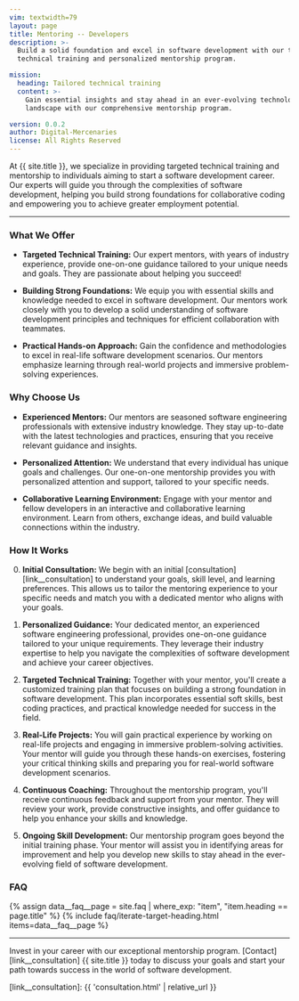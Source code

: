 ```yaml
---
vim: textwidth=79
layout: page
title: Mentoring -- Developers
description: >-
  Build a solid foundation and excel in software development with our targeted
  technical training and personalized mentorship program.

mission:
  heading: Tailored technical training
  content: >-
    Gain essential insights and stay ahead in an ever-evolving technological
    landscape with our comprehensive mentorship program.

version: 0.0.2
author: Digital-Mercenaries
license: All Rights Reserved
---
```



At {{ site.title }}, we specialize in providing targeted technical training and
mentorship to individuals aiming to start a software development career.  Our
experts will guide you through the complexities of software development,
helping you build strong foundations for collaborative coding and empowering
you to achieve greater employment potential.


---


### What We Offer


- **Targeted Technical Training:** Our expert mentors, with years of industry
  experience, provide one-on-one guidance tailored to your unique needs and
  goals.  They are passionate about helping you succeed!

- **Building Strong Foundations:** We equip you with essential skills and
  knowledge needed to excel in software development.  Our mentors work closely
  with you to develop a solid understanding of software development principles
  and techniques for efficient collaboration with teammates.

- **Practical Hands-on Approach:** Gain the confidence and methodologies to
  excel in real-life software development scenarios.  Our mentors emphasize
  learning through real-world projects and immersive problem-solving
  experiences.


### Why Choose Us


- **Experienced Mentors:** Our mentors are seasoned software engineering
  professionals with extensive industry knowledge.  They stay up-to-date with
  the latest technologies and practices, ensuring that you receive relevant
  guidance and insights.

- **Personalized Attention:** We understand that every individual has unique
  goals and challenges.  Our one-on-one mentorship provides you with
  personalized attention and support, tailored to your specific needs.

- **Collaborative Learning Environment:** Engage with your mentor and fellow
  developers in an interactive and collaborative learning environment.  Learn
  from others, exchange ideas, and build valuable connections within the
  industry.


### How It Works


0. **Initial Consultation:** We begin with an initial
   [consultation][link__consultation] to understand your goals, skill level,
   and learning preferences.  This allows us to tailor the mentoring experience
   to your specific needs and match you with a dedicated mentor who aligns with
   your goals.

0. **Personalized Guidance:** Your dedicated mentor, an experienced software
   engineering professional, provides one-on-one guidance tailored to your
   unique requirements.  They leverage their industry expertise to help you
   navigate the complexities of software development and achieve your career
   objectives.

0. **Targeted Technical Training:** Together with your mentor, you'll create a
   customized training plan that focuses on building a strong foundation in
   software development.  This plan incorporates essential soft skills, best
   coding practices, and practical knowledge needed for success in the field.

0. **Real-Life Projects:** You will gain practical experience by working on
   real-life projects and engaging in immersive problem-solving activities.
   Your mentor will guide you through these hands-on exercises, fostering your
   critical thinking skills and preparing you for real-world software
   development scenarios.

0. **Continuous Coaching:** Throughout the mentorship program, you'll receive
   continuous feedback and support from your mentor.  They will review your
   work, provide constructive insights, and offer guidance to help you enhance
   your skills and knowledge.

0. **Ongoing Skill Development:** Our mentorship program goes beyond the
   initial training phase.  Your mentor will assist you in identifying areas
   for improvement and help you develop new skills to stay ahead in the
   ever-evolving field of software development.


### FAQ


{% assign data__faq__page = site.faq | where_exp: "item", "item.heading == page.title" %}
{% include faq/iterate-target-heading.html items=data__faq__page %}


---


Invest in your career with our exceptional mentorship program.
[Contact][link__consultation] {{ site.title }} today to discuss your goals and
start your path towards success in the world of software development.



[link__consultation]: {{ 'consultation.html' | relative_url }}

